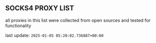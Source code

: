 ## SOCKS4 PROXY LIST

all proxies in this list were collected from open sources and tested for functionality

last update: `2025-01-05 05:20:02.736887+00:00`